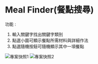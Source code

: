 # Meal Finder(餐點搜尋)

功能 :
1. 輸入關鍵字找出關鍵字類別
2. 點選小圖可顯示餐點所需材料與詳細作法
3. 點選隨機按鈕可隨機顯示其中一項餐點

![專案快照1](https://i.postimg.cc/28RMC2FL/image.jpg)
![專案快照2](https://i.postimg.cc/25hBNjzZ/image.jpg)
